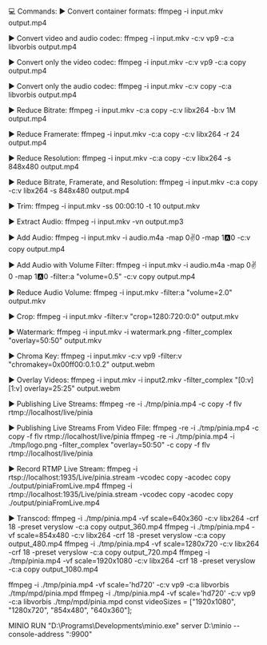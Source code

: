 💻 Commands:
► Convert container formats:
ffmpeg -i input.mkv output.mp4

► Convert video and audio codec:
ffmpeg -i input.mkv -c:v vp9 -c:a libvorbis output.mp4

► Convert only the video codec:
ffmpeg -i input.mkv -c:v vp9 -c:a copy output.mp4

► Convert only the audio codec:
ffmpeg -i input.mkv -c:v copy -c:a libvorbis output.mp4

► Reduce Bitrate:
ffmpeg -i input.mkv -c:a copy -c:v libx264 -b:v 1M output.mp4

► Reduce Framerate:
ffmpeg -i input.mkv -c:a copy -c:v libx264 -r 24 output.mp4

► Reduce Resolution:
ffmpeg -i input.mkv -c:a copy -c:v libx264 -s 848x480 output.mp4

► Reduce Bitrate, Framerate, and Resolution:
ffmpeg -i input.mkv -c:a copy -c:v libx264 -s 848x480 output.mp4

► Trim:
ffmpeg -i input.mkv -ss 00:00:10 -t 10 output.mkv

► Extract Audio:
ffmpeg -i input.mkv -vn output.mp3

► Add Audio:
ffmpeg -i input.mkv -i audio.m4a -map 0:v:0 -map 1:a:0 -c:v copy output.mp4

► Add Audio with Volume Filter:
ffmpeg -i input.mkv -i audio.m4a -map 0:v:0 -map 1:a:0 -filter:a "volume=0.5" -c:v copy output.mp4

► Reduce Audio Volume:
ffmpeg -i input.mkv -filter:a "volume=2.0" output.mkv

► Crop:
ffmpeg -i input.mkv -filter:v "crop=1280:720:0:0" output.mkv

► Watermark:
ffmpeg -i input.mkv -i watermark.png -filter_complex "overlay=50:50" output.mkv

► Chroma Key:
ffmpeg -i input.mkv -c:v vp9 -filter:v "chromakey=0x00ff00:0.1:0.2" output.webm

► Overlay Videos:
ffmpeg -i input.mkv -i input2.mkv -filter_complex "[0:v][1:v] overlay=25:25" output.webm

► Publishing Live Streams:
ffmpeg -re -i ./tmp/pinia.mp4 -c copy -f flv rtmp://localhost/live/pinia

► Publishing Live Streams From Video File:
ffmpeg -re -i ./tmp/pinia.mp4 -c copy -f flv rtmp://localhost/live/pinia
ffmpeg -re -i ./tmp/pinia.mp4 -i ./tmp/logo.png -filter_complex "overlay=50:50" -c copy -f flv rtmp://localhost/live/pinia

► Record RTMP Live Stream:
ffmpeg -i rtsp://localhost:1935/Live/pinia.stream  -vcodec copy -acodec copy ./output/piniaFromLive.mp4
ffmpeg -i rtmp://localhost:1935/Live/pinia.stream  -vcodec copy -acodec copy ./output/piniaFromLive.mp4

► Transcod:
ffmpeg -i ./tmp/pinia.mp4 -vf scale=640x360 -c:v libx264 -crf 18 -preset veryslow -c:a copy output_360.mp4
ffmpeg -i ./tmp/pinia.mp4 -vf scale=854x480 -c:v libx264 -crf 18 -preset veryslow -c:a copy output_480.mp4
ffmpeg -i ./tmp/pinia.mp4 -vf scale=1280x720 -c:v libx264 -crf 18 -preset veryslow -c:a copy output_720.mp4
ffmpeg -i ./tmp/pinia.mp4 -vf scale=1920x1080 -c:v libx264 -crf 18 -preset veryslow -c:a copy output_1080.mp4

ffmpeg -i ./tmp/pinia.mp4 -vf scale='hd720' -c:v vp9 -c:a libvorbis ./tmp/mpd/pinia.mpd
ffmpeg -i ./tmp/pinia.mp4 -vf scale='hd720' -c:v vp9 -c:a libvorbis ./tmp/mpd/pinia.mpd
const  videoSizes  = ["1920x1080", "1280x720",   "854x480", "640x360"];

MINIO RUN
"D:\Programs\Developments\minio.exe" server D:\minio --console-address ":9900"
